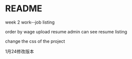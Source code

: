 # README

week 2 work--job listing


order by wage
upload resume
admin can see resume listing

change the css of the project

1月24修改版本
